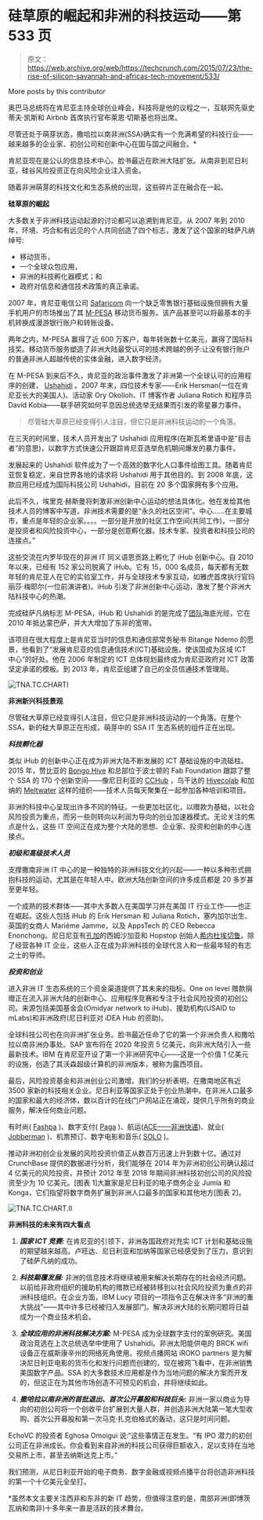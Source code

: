 # 硅草原的崛起和非洲的科技运动——第 533 页

> 原文：<https://web.archive.org/web/https://techcrunch.com/2015/07/23/the-rise-of-silicon-savannah-and-africas-tech-movement/533/>

More posts by this contributor

奥巴马总统将在肯尼亚主持全球创业峰会，科技将是他的议程之一，互联网先驱史蒂夫·凯斯和 Airbnb 首席执行官布莱恩·切斯基也将出席。

尽管还处于萌芽状态，撒哈拉以南非洲(SSA)确实有一个充满希望的科技行业——越来越多的企业家、初创公司和创新中心在国与国之间融合。*

肯尼亚现在是公认的信息技术中心。脸书最近在欧洲大陆扩张。从南非到尼日利亚，硅谷风险投资正在向风险企业注入资金。

随着非洲萌芽的科技文化和生态系统的出现，这些碎片正在融合在一起。

**硅草原的崛起**

大多数关于非洲科技运动起源的讨论都可以追溯到肯尼亚。从 2007 年到 2010 年，环境、巧合和有远见的个人共同创造了四个标志，激发了这个国家的硅萨凡纳绰号:

*   移动货币，
*   一个全球众包应用，
*   非洲的科技孵化器模式；和
*   政府对信息和通信技术政策的真正承诺。

2007 年，肯尼亚电信公司 [Safaricom](https://web.archive.org/web/20191112221049/http://www.safaricom.co.ke/) 向一个缺乏零售银行基础设施但拥有大量手机用户的市场推出了其 [M-PESA](https://web.archive.org/web/20191112221049/http://www.safaricom.co.ke/personal/m-pesa) 移动货币服务。该产品甚至可以将最基本的手机转换成漫游银行账户和转账设备。

两年之内，M-PESA 赢得了近 600 万客户，每年转账数十亿美元，赢得了国际科技奖。移动货币服务塑造了非洲大陆最受认可的技术跨越的例子:让没有银行账户的普通非洲人超越传统的实体金融，进入数字经济。

在 M-PESA 到来后不久，肯尼亚的政治事件激发了非洲第一个全球认可的应用程序的创建， [Ushahidi](https://web.archive.org/web/20191112221049/http://www.ushahidi.com/) 。2007 年末，四位技术专家——Erik Hersman(一位在肯尼亚长大的美国人)、活动家 Ory Okolloh、IT 博客作者 Juliana Rotich 和程序员 David Kobia——联手研究如何平息因总统选举无结果而引发的零星暴力事件。

> 尽管硅大草原已经变得引人注目，但它只是非洲科技运动的一个角落。

在三天的时间里，技术人员开发出了 Ushahidi 应用程序(在斯瓦希里语中是“目击者”的意思)，以数字方式快速公开跟踪肯尼亚选举危机期间爆发的暴力事件。

发展起来的 Ushahidi 软件成为了一个高效的数字化人口事件绘图工具。随着肯尼亚恢复稳定，来自世界各地的请求将 Ushahidi 用于其他目的。到 2008 年底，这款应用已经成为国际科技公司 Ushahidi，目前在 20 多个国家拥有多个应用。

此后不久，埃里克·赫斯曼将刺激非洲创新中心运动的想法具体化。他在发给其他技术人员的博客中写道，非洲技术需要的是“永久的社区空间”。中心……在主要城市，重点是年轻的企业家。。。。一部分是开放的社区工作空间(共同工作)，一部分是投资者和风险投资中心，一部分是创意孵化器。技术专家、投资者和科技公司的连接点。”

这些交流在内罗毕现在的非洲 IT 同义语恩贡路上孵化了 iHub 创新中心。自 2010 年以来，已经有 152 家公司脱离了 iHub。它有 15，000 名成员，每天都有无数年轻的肯尼亚人在它的实验室工作，并与全球技术专家互动，如雅虎首席执行官玛丽莎·梅耶尔(一位前演讲者)。iHub 引发了非洲创新中心运动，激发了整个非洲大陆科技中心的热潮。

完成硅萨凡纳标志 M-PESA，iHub 和 Ushahidi 的是完成了[团队](https://web.archive.org/web/20191112221049/http://www.teams.co.ke/)海底光缆，它在 2010 年抵达蒙巴萨，并大大增加了东非的宽带。

该项目在很大程度上是肯尼亚当时的信息和通信部常务秘书 Bitange Ndemo 的愿景，他看到了“发展肯尼亚的信息通信技术(ICT)基础设施，使该国成为区域 ICT 中心”的好处。他在 2006 年制定的 ICT 总体规划最终成为肯尼亚政府对 ICT 政策坚定承诺的模板。到 2013 年，肯尼亚组建了自己的全员信通技术管理局。

![TNA.TC.CHARTI](img/b62853f0cf25032bdc27e4e4994bf888.png)

**非洲新兴科技景观**

尽管硅大草原已经变得引人注目，但它只是非洲科技运动的一个角落。在整个 SSA，新的硅大草原正在形成，萌芽中的 SSA IT 生态系统的组件正在出现。

***科技孵化器***

类似 iHub 的创新中心正在成为非洲大陆不断发展的 ICT 基础设施的中流砥柱。2015 年，赞比亚的 [Bongo Hive](https://web.archive.org/web/20191112221049/http://bongohive.co.zm/) 和总部位于波士顿的 Fab Foundation 跟踪了整个 SSA 的 170 个创新空间——像尼日利亚的 [CCHub](https://web.archive.org/web/20191112221049/http://cchubnigeria.com/) ，乌干达的 [Hivecolab](https://web.archive.org/web/20191112221049/http://hivecolab.org/) 和加纳的 [Meltwater](https://web.archive.org/web/20191112221049/http://meltwater.org/) 这样的组织——技术人员每天聚集在一起参加各种培训和项目。

非洲的科技中心呈现出许多不同的特征。一些更加社区化，以赠款为基础，以社会风险投资为重点，而另一些则转向以利润为导向的创业加速器模式。无论关注的焦点是什么，这些 IT 空间正在成为整个大陆的思想、企业家、投资和创新的中心连接点。

***初级和高级技术人员***

支撑撒南非洲 IT 中心的是一种独特的非洲科技文化的兴起——一种以多种形式拥抱科技的运动，尤其是在年轻人中。欧洲大陆创新空间的许多成员都是 20 多岁甚至更年轻。

一个成熟的技术群体——其中大多数人在美国学习并在美国 IT 行业工作——也正在崛起。这些人包括 iHub 的 Erik Hersman 和 Juliana Rotich，塞内加尔出生、英国的女商人 Mariéme Jamme，以及 AppsTech 的 CEO Rebecca Enonchong。尼日尼亚有[孔加](https://web.archive.org/web/20191112221049/http://www.konga.com/)的西姆沙加亚和 Hopstop 创始人[希内杜埃切鲁](https://web.archive.org/web/20191112221049/https://www.linkedin.com/in/chineduecheruo)。除了经营各种 IT 企业，这些人正在成为非洲科技的全球代言人和一些最年轻的有志之士的导师。

***投资和创业***

进入非洲 IT 生态系统的三个资金渠道提供了其未来的指标。One on level 赠款捐赠正在流入非洲大陆的创新中心、应用程序竞赛和专注于社会风险投资的初创公司。来源包括美国基金会(Omidyar network to iHub)、援助机构(USAID to mLabs)和非洲政府(尼日利亚对 iDEA Hub 的资助)。

全球科技公司也在向非洲扩张业务。脸书最近任命了它的第一个非洲负责人和撒哈拉以南非洲办事处。SAP 宣布将在 2020 年投资 5 亿美元，向非洲大陆引入一些最新技术。IBM 在肯尼亚开设了第一个非洲研究中心——这是一个价值 1 亿美元的设施，创造了其沃森超级计算机的非洲版本，被称为露西项目。

最后，风险投资基金和非洲创业公司激增。我们的分析表明，在撒南地区有近 3500 家新的科技相关企业。尼日利亚等国家正处于创业热潮中。在非洲人口最多的国家和最大的经济体，数以百计的在线门户网站正在涌现，提供几乎所有的商业服务，解决任何商业问题。

有时尚( [Fashpa](https://web.archive.org/web/20191112221049/http://www.fashpa.com/) )、数字支付( [Paga](https://web.archive.org/web/20191112221049/https://www.mypaga.com/) )、航运([ACE——非洲快递](https://web.archive.org/web/20191112221049/http://www.ace.ng/))、就业( [Jobberman](https://web.archive.org/web/20191112221049/http://www.jobberman.com/) )、机票预订、数字电影和音乐( [SOLO](https://web.archive.org/web/20191112221049/http://www.gosolo.ng/) )。

推动非洲初创企业发展的风险投资价值正从数百万迅速上升到数十亿。通过对 CrunchBase 提供的数据进行分析，我们能够在 2014 年为非洲初创公司确认超过 4 亿美元的风险投资，并预计 2012 年至 2018 年期间非洲科技初创公司的风险投资至少为 10 亿美元。[图表 1]大赢家是尼日利亚的电子商务企业 Jumia 和 Konga，它们指望将数字商务扩展到非洲人口最多的国家和其他地方[图表 2]。

![TNA.TC.CHART.II](img/1c34b7595bf29f1485d87ee61dd8293d.png)

**非洲科技的未来有四大看点**

1.  ***国家 ICT 竞赛:*** 在肯尼亚的引领下，非洲各国政府对充实 ICT 计划和基础设施的期望越来越高。卢旺达、尼日利亚和加纳等国家已经感受到了压力，意识到了硅萨凡纳的成功。

2.  ***科技颠覆发展:*** 非洲的信息技术将继续被用来解决长期存在的社会经济问题。以前给非政府组织的援助机构的赠款已经被转移到以社会风险投资为重点的非洲科技组织。在企业方面，IBM Lucy 项目的一项指令正在解决许多“非洲的重大挑战”——其中许多已经被归入发展部门。解决非洲大陆的长期问题将日益成为一个商业技术机会。

3.  ***全球应用的非洲科技解决方案:*** M-PESA 成为全球数字支付的案例研究。美国政治竞选在上次总统选举中使用了 Ushahidi。非洲太阳能供电的 BRCK wifi 设备正在威斯康辛州的网络死角使用。视频点播网站 iROKO partners 是为解决尼日利亚电影的货币化和发行问题而创建的，现在被网飞看中，在非洲销售美国数字产品。SSA 的大多数技术应用都是作为当地问题的解决方案而开发的，但这正在为其他市场创造不可预见的机会，并将继续如此。

4.  ***撒哈拉以南非洲的首批退出、首次公开募股和科技巨头:*** 非洲一家以商业为导向的初创公司将一个创收平台扩展到大量人群，并创造非洲大陆第一笔大型收购、首次公开募股和第一次马克·扎克伯格式的轰动，这只是时间问题。

EchoVC 的投资者 Eghosa Omoigui 说:“这些事情正在发生。“有 IPO 潜力的初创公司正在非洲成长。你会看到来自非洲的科技公司获得巨额收入，足以支持在当地交易所上市，甚至去纳斯达克上市。”

我们预测，从尼日利亚开始的电子商务、数字金融或视频点播平台将创造非洲科技的第一个十亿美元全垒打。

*虽然本文主要关注西非和东非的新 IT 趋势，但值得注意的是，南部非洲(即博茨瓦纳和南非)十多年来一直是活跃的技术舞台。